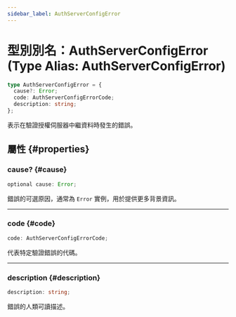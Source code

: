 ```yaml
---
sidebar_label: AuthServerConfigError
---
```


# 型別別名：AuthServerConfigError (Type Alias: AuthServerConfigError)

```ts
type AuthServerConfigError = {
  cause?: Error;
  code: AuthServerConfigErrorCode;
  description: string;
};
```

表示在驗證授權伺服器中繼資料時發生的錯誤。

## 屬性 {#properties}

### cause? {#cause}

```ts
optional cause: Error;
```

錯誤的可選原因，通常為 `Error` 實例，用於提供更多背景資訊。

***

### code {#code}

```ts
code: AuthServerConfigErrorCode;
```

代表特定驗證錯誤的代碼。

***

### description {#description}

```ts
description: string;
```

錯誤的人類可讀描述。
